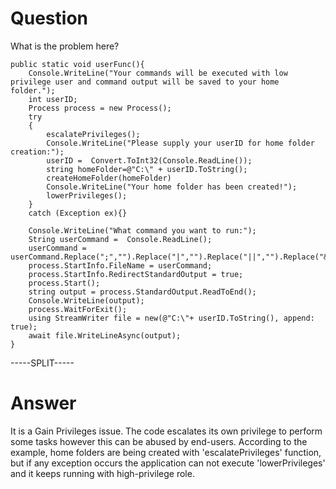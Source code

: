 # Question
 
What is the problem here?
 
```
public static void userFunc(){
	Console.WriteLine("Your commands will be executed with low privilege user and command output will be saved to your home folder.");
	int userID;
	Process process = new Process();
	try
	{	
		escalatePrivileges();
		Console.WriteLine("Please supply your userID for home folder creation:");
		userID =  Convert.ToInt32(Console.ReadLine());
		string homeFolder=@"C:\" + userID.ToString();
		createHomeFolder(homeFolder)
		Console.WriteLine("Your home folder has been created!");
		lowerPrivileges();
	}
	catch (Exception ex){}

    Console.WriteLine("What command you want to run:");
	String userCommand =  Console.ReadLine();
	userCommand = userCommand.Replace(";","").Replace("|","").Replace("||","").Replace("&","").Replace("&&","");
	process.StartInfo.FileName = userCommand;
    process.StartInfo.RedirectStandardOutput = true;
    process.Start();    
    string output = process.StandardOutput.ReadToEnd();
    Console.WriteLine(output);
    process.WaitForExit();
	using StreamWriter file = new(@"C:\"+ userID.ToString(), append: true);
    await file.WriteLineAsync(output);
}
```
 
-----SPLIT-----
 
# Answer

It is a Gain Privileges issue. The code escalates its own privilege to perform some tasks however this can be abused by end-users. According to the example, home folders are being created with 'escalatePrivileges' function, but if any exception occurs the application can not execute 'lowerPrivileges' and it keeps running with high-privilege role.
